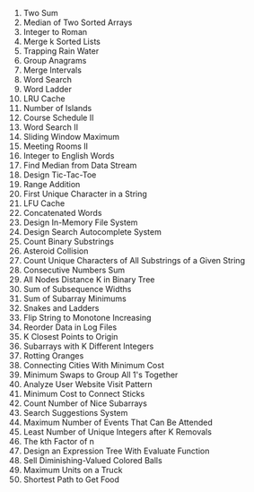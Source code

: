 1. Two Sum
4. Median of Two Sorted Arrays
12. Integer to Roman
23. Merge k Sorted Lists
42. Trapping Rain Water
49. Group Anagrams
56. Merge Intervals
79. Word Search
127. Word Ladder
146. LRU Cache
200. Number of Islands
210. Course Schedule II
212. Word Search II
239. Sliding Window Maximum
253. Meeting Rooms II
273. Integer to English Words
295. Find Median from Data Stream
348. Design Tic-Tac-Toe
370. Range Addition
387. First Unique Character in a String
460. LFU Cache
472. Concatenated Words
588. Design In-Memory File System
642. Design Search Autocomplete System
696. Count Binary Substrings
735. Asteroid Collision
828. Count Unique Characters of All Substrings of a Given String
829. Consecutive Numbers Sum
863. All Nodes Distance K in Binary Tree
891. Sum of Subsequence Widths
907. Sum of Subarray Minimums
909. Snakes and Ladders
926. Flip String to Monotone Increasing
937. Reorder Data in Log Files
973. K Closest Points to Origin
992. Subarrays with K Different Integers
994. Rotting Oranges
1135. Connecting Cities With Minimum Cost
1151. Minimum Swaps to Group All 1's Together
1152. Analyze User Website Visit Pattern
1167. Minimum Cost to Connect Sticks
1248. Count Number of Nice Subarrays
1268. Search Suggestions System
1353. Maximum Number of Events That Can Be Attended
1481. Least Number of Unique Integers after K Removals
1492. The kth Factor of n
1628. Design an Expression Tree With Evaluate Function
1648. Sell Diminishing-Valued Colored Balls
1710. Maximum Units on a Truck
1730. Shortest Path to Get Food
